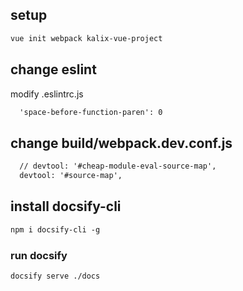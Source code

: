 ## setup
```bash
vue init webpack kalix-vue-project
```
## change eslint
modify .eslintrc.js
```xml
  'space-before-function-paren': 0
```
## change build/webpack.dev.conf.js
```xml
  // devtool: '#cheap-module-eval-source-map',
  devtool: '#source-map',
```

## install docsify-cli
```xml
npm i docsify-cli -g
```

### run docsify
```xml
docsify serve ./docs
```


